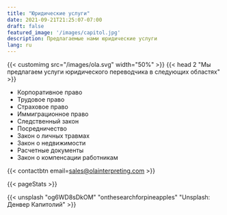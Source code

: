 ```yaml
---
title: "Юридические услуги"
date: 2021-09-21T21:25:07-07:00
draft: false
featured_image: '/images/capitol.jpg'
description: Предлагаемые нами юридические услуги
lang: ru
---
```


{{< customimg src="/images/ola.svg" width="50%" >}}
{{< head 2 "Мы предлагаем услуги юридического переводчика в следующих областях" >}}

- Корпоративное право
- Трудовое право
- Страховое право
- Иммиграционное право
- Следственный закон
- Посредничество
- Закон о личных травмах
- Закон о недвижимости
- Расчетные документы
- Закон о компенсации работникам

{{< contactbtn email=sales@olainterpreting.com >}}

{{< pageStats >}}

{{< unsplash "og6WD8sDkOM" "onthesearchforpineapples" "Unsplash: Денвер Капитолий" >}}
